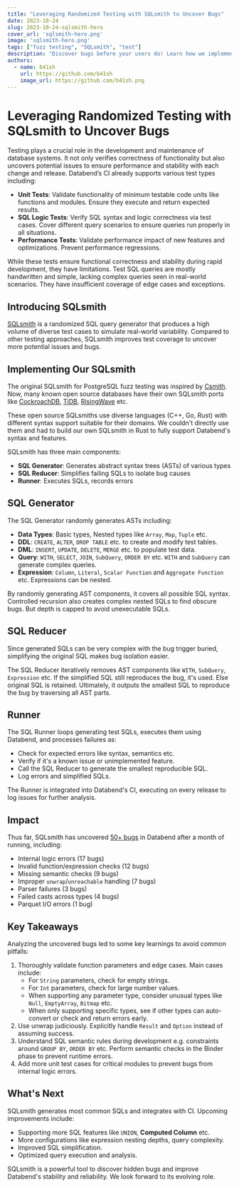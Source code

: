 ```yaml
---
title: "Leveraging Randomized Testing with SQLsmith to Uncover Bugs"
date: 2023-10-24
slug: 2023-10-24-sqlsmith-hero
cover_url: 'sqlsmith-hero.png'
image: 'sqlsmith-hero.png'
tags: ["fuzz testing", "SQLsmith", "test"]
description: "Discover bugs before your users do! Learn how we implement our SQLsmith, a randomized SQL test generator, to find bugs in Databend."
authors:
  - name: b41sh
    url: https://github.com/b41sh
    image_url: https://github.com/b41sh.png
---
```


# Leveraging Randomized Testing with SQLsmith to Uncover Bugs

Testing plays a crucial role in the development and maintenance of database systems. It not only verifies correctness of functionality but also uncovers potential issues to ensure performance and stability with each change and release. Databend’s CI already supports various test types including:

- **Unit Tests**: Validate functionality of minimum testable code units like functions and modules. Ensure they execute and return expected results.
- **SQL Logic Tests**: Verify SQL syntax and logic correctness via test cases. Cover different query scenarios to ensure queries run properly in all situations.
- **Performance Tests**: Validate performance impact of new features and optimizations. Prevent performance regressions.

While these tests ensure functional correctness and stability during rapid development, they have limitations. Test SQL queries are mostly handwritten and simple, lacking complex queries seen in real-world scenarios. They have insufficient coverage of edge cases and exceptions. 

## Introducing SQLsmith

[SQLsmith](https://github.com/anse1/sqlsmith) is a randomized SQL query generator that produces a high volume of diverse test cases to simulate real-world variability. Compared to other testing approaches, SQLsmith improves test coverage to uncover more potential issues and bugs.

## Implementing Our SQLsmith

The original SQLsmith for PostgreSQL fuzz testing was inspired by [Csmith](https://github.com/csmith-project/csmith). Now, many known open source databases have their own SQLsmith ports like [CockroachDB](https://github.com/cockroachdb/cockroach/blob/master/pkg/workload/sqlsmith/sqlsmith.go), [TiDB](https://github.com/PingCAP-QE/go-sqlsmith), [RisingWave](https://github.com/risingwavelabs/risingwave/tree/main/src/tests/sqlsmith) etc. 

These open source SQLsmiths use diverse languages (C++, Go, Rust) with different syntax support suitable for their domains. We couldn't directly use them and had to build our own SQLsmith in Rust to fully support Databend's syntax and features.

SQLsmith has three main components:

- **SQL Generator**: Generates abstract syntax trees (ASTs) of various types
- **SQL Reducer**: Simplifies failing SQLs to isolate bug causes
- **Runner**: Executes SQLs, records errors 

## SQL Generator

The SQL Generator randomly generates ASTs including:

- **Data Types**: Basic types, Nested types like `Array`, `Map`, `Tuple` etc.
- **DDL**: `CREATE`, `ALTER`, `DROP TABLE` etc. to create and modify test tables.
- **DML**: `INSERT`, `UPDATE`, `DELETE`, `MERGE` etc. to populate test data.
- **Query**: `WITH`, `SELECT`, `JOIN`, `SubQuery`, `ORDER BY` etc. `WITH` and `SubQuery` can generate complex queries.
- **Expression**: `Column`, `Literal`, `Scalar Function` and `Aggregate Function` etc. Expressions can be nested.

By randomly generating AST components, it covers all possible SQL syntax. Controlled recursion also creates complex nested SQLs to find obscure bugs. But depth is capped to avoid unexecutable SQLs.

## SQL Reducer

Since generated SQLs can be very complex with the bug trigger buried, simplifying the original SQL makes bug isolation easier.

The SQL Reducer iteratively removes AST components like `WITH`, `SubQuery`, `Expression` etc. If the simplified SQL still reproduces the bug, it's used. Else original SQL is retained. Ultimately, it outputs the smallest SQL to reproduce the bug by traversing all AST parts.

## Runner 

The SQL Runner loops generating test SQLs, executes them using Databend, and processes failures as:

- Check for expected errors like syntax, semantics etc.
- Verify if it's a known issue or unimplemented feature.
- Call the SQL Reducer to generate the smallest reproducible SQL.
- Log errors and simplified SQLs.

The Runner is integrated into Databend's CI, executing on every release to log issues for further analysis.

## Impact

Thus far, SQLsmith has uncovered [50+ bugs](https://github.com/datafuselabs/databend/issues?q=is%3Aissue+label%3Afound-by-sqlsmith) in Databend after a month of running, including:
  
- Internal logic errors (17 bugs)
- Invalid function/expression checks (12 bugs)  
- Missing semantic checks (9 bugs)
- Improper `unwrap`/`unreachable` handling (7 bugs) 
- Parser failures (3 bugs)
- Failed casts across types (4 bugs)
- Parquet I/O errors (1 bug)

## Key Takeaways

Analyzing the uncovered bugs led to some key learnings to avoid common pitfalls:

1. Thoroughly validate function parameters and edge cases. Main cases include:
   - For `String` parameters, check for empty strings.
   - For `Int` parameters, check for large number values.
   - When supporting any parameter type, consider unusual types like `Null`, `EmptyArray`, `Bitmap` etc.
   - When only supporting specific types, see if other types can auto-convert or check and return errors early.
2. Use unwrap judiciously. Explicitly handle `Result` and `Option` instead of assuming success.
3. Understand SQL semantic rules during development e.g. constraints around `GROUP BY`, `ORDER BY` etc. Perform semantic checks in the Binder phase to prevent runtime errors.
4. Add more unit test cases for critical modules to prevent bugs from internal logic errors.

## What's Next

SQLsmith generates most common SQLs and integrates with CI. Upcoming improvements include:

- Supporting more SQL features like `UNION`, **Computed Column** etc.
- More configurations like expression nesting depths, query complexity.
- Improved SQL simplification.
- Optimized query execution and analysis.

SQLsmith is a powerful tool to discover hidden bugs and improve Databend's stability and reliability. We look forward to its evolving role.